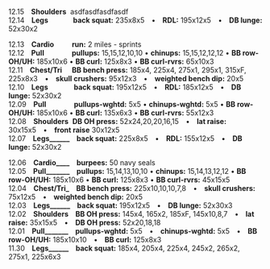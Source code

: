 
12.15 **Shoulders**  asdfasdfasdfasdf  
12.14 **Legs**          **back squat:** 235x8x5 • **RDL:** 195x12x5 • **DB lunge:** 52x30x2   

12.13 **Cardio**         **run:** 2 miles - sprints  
12.12 **Pull**              **pullups:** 15,15,12,10,10 • **chinups:** 15,15,12,12,12 • **BB row-OH/UH:** 185x10x6 • **BB curl:** 125x8x3 • **BB curl-rvrs:** 65x10x3  
12.11 **Chest/Tri**     **BB bench press:** 185x4, 225x4, 275x1, 295x1, 315xF, 225x8x3 • **skull crushers:** 95x12x3 • **weighted bench dip:** 20x5  
12.10 **Legs**             **back squat:** 195x12x5 • **RDL:** 185x12x5 • **DB lunge:** 52x30x2  
12.09 **Pull**              **pullups-wghtd:** 5x5 • **chinups-wghtd:** 5x5 • **BB row-OH/UH:** 185x10x6 • **BB curl:** 135x6x3 • **BB curl-rvrs:** 55x12x3  
12.08 **Shoulders**  **DB OH press:** 52x24,20,20,16,15 • **lat raise:** 30x15x5 • **front raise** 30x12x5  
12.07 **Legs______** **back squat:** 225x8x5 • **RDL:** 155x12x5 • **DB lunge:** 52x30x2   

12.06 **Cardio____** **burpees:** 50 navy seals  
12.05 **Pull_______** **pullups:** 15,14,13,10,10 • **chinups:** 15,14,13,12,12 • **BB row-OH/UH:** 185x10x6 • **BB curl:** 125x8x3 • **BB curl-rvrs:** 45x15x5    
12.04 **Chest/Tri_** **BB bench press:** 225x10,10,10,7,8 • **skull crushers:** 75x12x5 • **weighted bench dip:** 20x5    
12.03 **Legs______** **back squat:** 195x12x5 • **DB lunge:** 52x30x3    
12.02 **Shoulders** **BB OH press:** 145x4, 165x2, 185xF, 145x10,8,7 • **lat raise:** 35x15x5 • **DB OH press:** 52x20,18,18   
12.01 **Pull_______** **pullups-wghtd:** 5x5 • **chinups-wghtd:** 5x5 • **BB row-OH/UH:** 185x10x10 • **BB curl:** 125x8x3  
11.30 **Legs______** **back squat:** 185x4, 205x4, 225x4, 245x2, 265x2, 275x1, 225x6x3  
